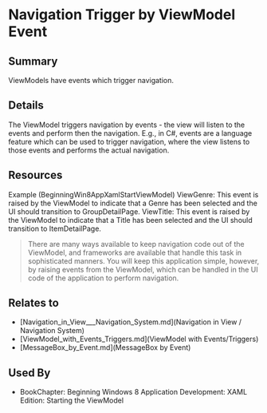 # Navigation Trigger by ViewModel Event

## Summary
ViewModels have events which trigger navigation.

## Details
The ViewModel triggers navigation by events - the view will listen to the events and perform then the navigation.
E.g., in C#, events are a language feature which can be used to trigger navigation, where the view listens to those events and performs the actual navigation.

## Resources
Example (BeginningWin8AppXamlStartViewModel)
ViewGenre: This event is raised by the ViewModel to indicate that a Genre has been selected and the UI should transition to GroupDetailPage.
ViewTitle: This event is raised by the ViewModel to indicate that a Title has been selected and the UI should transition to ItemDetailPage.

> There are many ways available to keep navigation code out of the ViewModel, and frameworks are available that handle this task in sophisticated manners. You will keep this application simple, however, by raising events from the ViewModel, which can be handled in the UI code of the application to perform navigation.


## Relates to

* [Navigation_in_View___Navigation_System.md](Navigation in View / Navigation System)
* [ViewModel_with_Events_Triggers.md](ViewModel with Events/Triggers)
* [MessageBox_by_Event.md](MessageBox by Event)

## Used By
* BookChapter: Beginning Windows 8 Application Development: XAML Edition: Starting the ViewModel

